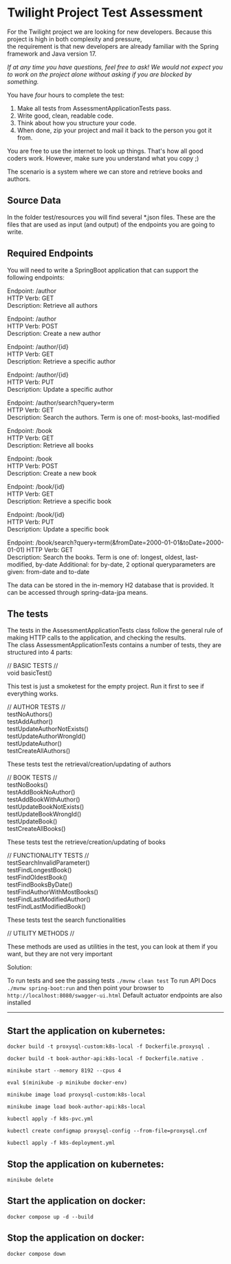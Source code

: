 # Twilight Project Test Assessment

For the Twilight project we are looking for new developers. Because this project is high in both complexity and pressure,  
the requirement is that new developers are already familiar with the Spring framework and Java version 17.

*If at any time you have questions, feel free to ask! We would not expect you to work on the project alone without asking if you are blocked by something.*

You have _four_ hours to complete the test:

1) Make all tests from AssessmentApplicationTests pass.
2) Write good, clean, readable code.
3) Think about how you structure your code.
4) When done, zip your project and mail it back to the person you got it from.

You are free to use the internet to look up things. That's how all good coders work. However, make sure you understand what you copy ;)

The scenario is a system where we can store and retrieve books and authors.

## Source Data
In the folder test/resources you will find several *.json files. These are the files that are used as input (and output) of the endpoints you are going to write.

## Required Endpoints
You will need to write a SpringBoot application that can support the following endpoints:

Endpoint: /author  
HTTP Verb: GET  
Description: Retrieve all authors

Endpoint: /author  
HTTP Verb: POST  
Description: Create a new author

Endpoint: /author/{id}  
HTTP Verb: GET  
Description: Retrieve a specific author

Endpoint: /author/{id}  
HTTP Verb: PUT  
Description: Update a specific author

Endpoint: /author/search?query=term  
HTTP Verb: GET  
Description: Search the authors. Term is one of: most-books, last-modified

Endpoint: /book  
HTTP Verb: GET  
Description: Retrieve all books

Endpoint: /book  
HTTP Verb: POST  
Description: Create a new book

Endpoint: /book/{id}  
HTTP Verb: GET  
Description: Retrieve a specific book

Endpoint: /book/{id}  
HTTP Verb: PUT  
Description: Update a specific book

Endpoint: /book/search?query=term(&fromDate=2000-01-01&toDate=2000-01-01)
HTTP Verb: GET  
Description: Search the books. Term is one of: longest, oldest, last-modified, by-date
Additional: for by-date, 2 optional queryparameters are given: from-date and to-date

The data can be stored in the in-memory H2 database that is provided.
It can be accessed through spring-data-jpa means.

## The tests
The tests in the AssessmentApplicationTests class follow the general rule of making HTTP calls to the application, and checking the results.  
The class AssessmentApplicationTests contains a number of tests, they are structured into 4 parts:

// BASIC TESTS //  
void basicTest()

This test is just a smoketest for the empty project. Run it first to see if everything works.

// AUTHOR TESTS //  
testNoAuthors()   
testAddAuthor()  
testUpdateAuthorNotExists()   
testUpdateAuthorWrongId()  
testUpdateAuthor()  
testCreateAllAuthors()

These tests test the retrieval/creation/updating of authors

// BOOK TESTS //  
testNoBooks()  
testAddBookNoAuthor()   
testAddBookWithAuthor()   
testUpdateBookNotExists()  
testUpdateBookWrongId()  
testUpdateBook()  
testCreateAllBooks()

These tests test the retrieve/creation/updating of books

// FUNCTIONALITY TESTS //  
testSearchInvalidParameter()  
testFindLongestBook()  
testFindOldestBook()  
testFindBooksByDate()  
testFindAuthorWithMostBooks()  
testFindLastModifiedAuthor()  
testFindLastModifiedBook()

These tests test the search functionalities

// UTILITY METHODS //

These methods are used as utilities in the test, you can look at them if you want, but they are not very important

Solution:

To run tests and see the passing tests ``` ./mvnw clean test ```
To run API Docs ``` ./mvnw spring-boot:run ``` and then point your browser to ``` http://localhost:8080/swagger-ui.html ```
Default actuator endpoints are also installed

----------------------------------------------

## Start the application on kubernetes:

``` docker build -t proxysql-custom:k8s-local -f Dockerfile.proxysql . ```

``` docker build -t book-author-api:k8s-local -f Dockerfile.native . ```

``` minikube start --memory 8192 --cpus 4 ```

``` eval $(minikube -p minikube docker-env) ```

``` minikube image load proxysql-custom:k8s-local ```

``` minikube image load book-author-api:k8s-local ```

``` kubectl apply -f k8s-pvc.yml ```

``` kubectl create configmap proxysql-config --from-file=proxysql.cnf ```

``` kubectl apply -f k8s-deployment.yml ```

## Stop the application on kubernetes:

``` minikube delete ```

## Start the application on docker:

``` docker compose up -d --build ```

## Stop the application on docker:

``` docker compose down ```